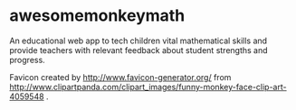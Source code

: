 # awesomemonkeymath
An educational web app to tech children vital mathematical skills and provide teachers with relevant feedback about student strengths and progress.

Favicon created by http://www.favicon-generator.org/ from http://www.clipartpanda.com/clipart_images/funny-monkey-face-clip-art-4059548 .

